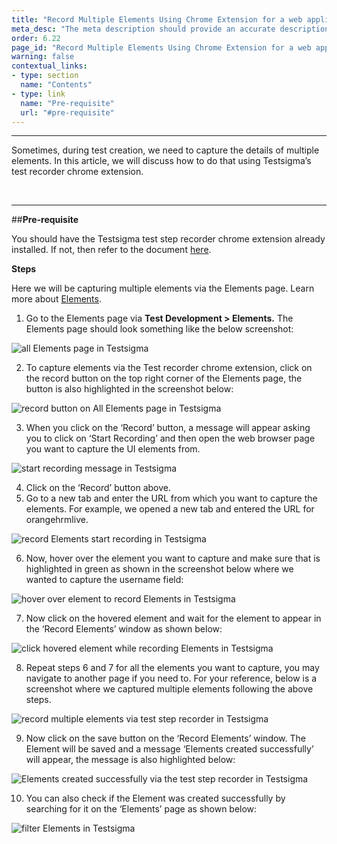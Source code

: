 ```yaml
---
title: "Record Multiple Elements Using Chrome Extension for a web application"
meta_desc: "The meta description should provide an accurate description of the content of the page."
order: 6.22
page_id: "Record Multiple Elements Using Chrome Extension for a web application"
warning: false
contextual_links:
- type: section
  name: "Contents"
- type: link
  name: "Pre-requisite"
  url: "#pre-requisite"
---
```


---


Sometimes, during test creation, we need to capture the details of multiple elements. In this article, we will discuss how to do that using Testsigma’s test recorder chrome extension.

<br>

---
##**Pre-requisite**

You should have the Testsigma test step recorder chrome extension already installed. If not, then refer to the document [here](https://testsigma.com/docs/test-step-recorder/install-chrome-extension/).


**Steps**

Here we will be capturing multiple elements via the Elements page. Learn more about [Elements](https://testsigma.com/docs/elements/web-apps/overview/).

1. Go to the Elements page via **Test Development > Elements.** The Elements page should look something like the below screenshot:

![all Elements page in Testsigma](https://docs.testsigma.com/images/record-multiple-elements/all-elements-page-testsigma.png)

2. To capture elements via the Test recorder chrome extension, click on the record button on the top right corner of the Elements page, the button is also highlighted in the screenshot below:

![record button on All Elements page in Testsigma](https://docs.testsigma.com/images/record-multiple-elements/record-button-all-elements-page-testsigma.png)


3. When you click on the ‘Record’ button, a message will appear asking you to click on ‘Start Recording’ and then open the web browser page you want to capture the UI elements from.

![start recording message in Testsigma](https://docs.testsigma.com/images/record-multiple-elements/start-recording-message-testsigma.png)

4. Click on the ‘Record’ button above.
5. Go to a new tab and enter the URL from which you want to capture the elements. For example, we opened a new tab and entered the URL for orangehrmlive.

![record Elements start recording in Testsigma](https://docs.testsigma.com/images/record-multiple-elements/record-elements-start-recording-testsigma.png)

6. Now, hover over the element you want to capture and make sure that is highlighted in green as shown in the screenshot below where we wanted to capture the username field:

![hover over element to record Elements in Testsigma](https://docs.testsigma.com/images/record-multiple-elements/hover-over-element-record-elements-testsigma.png)

7. Now click on the hovered element and wait for the element to appear in the ‘Record Elements’ window as shown below:

![click hovered element while recording Elements in Testsigma](https://docs.testsigma.com/images/record-multiple-elements/click-hovered-element-record-elements-testsigma.png)

8. Repeat steps 6 and 7 for all the elements you want to capture, you may navigate to another page if you need to. For your reference, below is a screenshot where we captured multiple elements following the above steps.

![record multiple elements via test step recorder in Testsigma](https://docs.testsigma.com/images/record-multiple-elements/record-multiple-elements-test-step-recorder-testsigma.png)

9. Now click on the save button on the ‘Record Elements’ window. The Element will be saved and a message ‘Elements created successfully’ will appear, the message is also highlighted below:

![Elements created successfully via the test step recorder in Testsigma](https://docs.testsigma.com/images/record-multiple-elements/elements-created-successfully-test-step-recorder-testsigma.png)

10. You can also check if the Element was created successfully by searching for it on the ‘Elements’ page as shown below:

![filter Elements in Testsigma](https://docs.testsigma.com/images/record-multiple-elements/elements-filters-testsigma.png)


